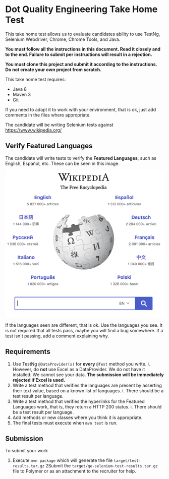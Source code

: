 # Dot Quality Engineering Take Home Test

This take home test allows us to evaluate candidates ability to use TestNg, Selenium Webdriver, Chrome, Chrome Tools, and Java.

**You must follow all the instructions in this document.  Read it closely and to the end.  Failure to submit per instructions will result in a rejection.**

**You must clone this project and submit it according to the instructions.**
**Do not create your own project from scratch.**


This take home test requires:

*	Java 8
*	Maven 3
*	Git

If you need to adapt it to work with your environment, that is ok, just add comments in the files where appropriate.

The candidate will be writing Selenium tests against https://www.wikipedia.org/

## Verify Featured Languages
The candidate will write tests to verify the **Featured Languages**, such as English, Español, etc.  These can be seen in this image.

![Wikipedia Image](images/wikipedia-languages.png)

If the languages seen are different, that is ok.  Use the languages you see.
It is not required that all tests pass, maybe you will find a bug somewhere.  If a test isn't passing, add a comment explaining why.

## Requirements

1. Use TestNg `@DataProvider(s)` for **every** `@Test` method you write.
   i. However, do **not** use Excel as a DataProvider.  We do not have it installed.  We cannot see your data.  **The submission will be immediately rejected if Excel is used.**
2. Write a test method that verifies the languages are present by asserting their text value, based on a known list of languages.
   i. There should be a test result per language.
3. Write a test method that verifies the hyperlinks for the Featured Languages work, that is, they return a HTTP 200 status.
   i. There should be a test result per language.
4. Add methods or new classes where you think it is appropriate.
5. The final tests must execute when `mvn test` is run.

## Submission

To submit your work

1.  Execute `mvn package` which will generate the file `target/test-results.tar.gz`
2Submit the `target/qe-selenium-test-results.tar.gz` file to Polymer or as an attachment to the recruiter for help.






